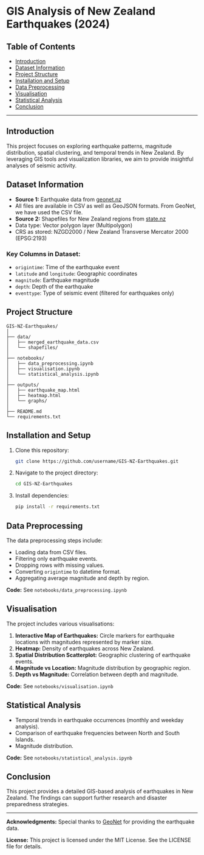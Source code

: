 # GIS Analysis of New Zealand Earthquakes (2024)

## Table of Contents

- [Introduction](#introduction)
- [Dataset Information](#dataset-information)
- [Project Structure](#project-structure)
- [Installation and Setup](#installation-and-setup)
- [Data Preprocessing](#data-preprocessing)
- [Visualisation](#visualisation)
- [Statistical Analysis](#statistical-analysis)
- [Conclusion](#conclusion)

---

## Introduction

This project focuses on exploring earthquake patterns, magnitude distribution, spatial clustering, and temporal trends in New Zealand. By leveraging GIS tools and visualization libraries, we aim to provide insightful analyses of seismic activity.

## Dataset Information

- **Source 1:** Earthquake data from [geonet.nz](https://www.geonet.org.nz/)
- All files are available in CSV as well as GeoJSON formats. From GeoNet, we have used the CSV file.
- **Source 2:** Shapefiles for New Zealand regions from [state.nz](https://data.govt.nz/)
- Data type: Vector polygon layer (Multipolygon)
- CRS as stored: NZGD2000 / New Zealand Transverse Mercator 2000 (EPSG:2193)



### Key Columns in Dataset:

- `origintime`: Time of the earthquake event
- `latitude` and `longitude`: Geographic coordinates
- `magnitude`: Earthquake magnitude
- `depth`: Depth of the earthquake
- `eventtype`: Type of seismic event (filtered for earthquakes only)

## Project Structure

```
GIS-NZ-Earthquakes/
│
├── data/
│   ├── merged_earthquake_data.csv
│   └── shapefiles/
│
├── notebooks/
│   ├── data_preprocessing.ipynb
│   ├── visualisation.ipynb
│   └── statistical_analysis.ipynb
│
├── outputs/
│   ├── earthquake_map.html
│   ├── heatmap.html
│   └── graphs/
│
├── README.md
└── requirements.txt
```

## Installation and Setup

1. Clone this repository:
   ```bash
   git clone https://github.com/username/GIS-NZ-Earthquakes.git
   ```
2. Navigate to the project directory:
   ```bash
   cd GIS-NZ-Earthquakes
   ```
3. Install dependencies:
   ```bash
   pip install -r requirements.txt
   ```

## Data Preprocessing

The data preprocessing steps include:

- Loading data from CSV files.
- Filtering only earthquake events.
- Dropping rows with missing values.
- Converting `origintime` to datetime format.
- Aggregating average magnitude and depth by region.

**Code:** See `notebooks/data_preprocessing.ipynb`

## Visualisation

The project includes various visualisations:

1. **Interactive Map of Earthquakes:** Circle markers for earthquake locations with magnitudes represented by marker size.
2. **Heatmap:** Density of earthquakes across New Zealand.
3. **Spatial Distribution Scatterplot:** Geographic clustering of earthquake events.
4. **Magnitude vs Location:** Magnitude distribution by geographic region.
5. **Depth vs Magnitude:** Correlation between depth and magnitude.

**Code:** See `notebooks/visualisation.ipynb`



## Statistical Analysis

- Temporal trends in earthquake occurrences (monthly and weekday analysis).
- Comparison of earthquake frequencies between North and South Islands.
- Magnitude distribution.

**Code:** See `notebooks/statistical_analysis.ipynb`

## Conclusion

This project provides a detailed GIS-based analysis of earthquakes in New Zealand. The findings can support further research and disaster preparedness strategies.

---

**Acknowledgments:**
Special thanks to [GeoNet](https://www.geonet.org.nz/) for providing the earthquake data.

**License:**
This project is licensed under the MIT License. See the LICENSE file for details.

